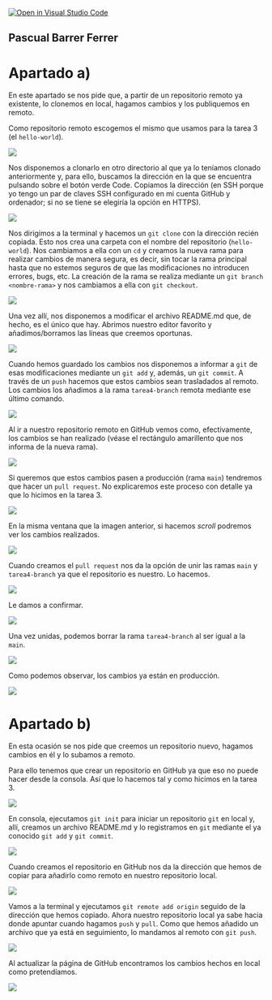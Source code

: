 [![Open in Visual Studio Code](https://classroom.github.com/assets/open-in-vscode-f059dc9a6f8d3a56e377f745f24479a46679e63a5d9fe6f495e02850cd0d8118.svg)](https://classroom.github.com/online_ide?assignment_repo_id=6021844&assignment_repo_type=AssignmentRepo)

## Pascual Barrer Ferrer

# Apartado a)

En este apartado se nos pide que, a partir de un repositorio remoto ya existente, lo clonemos en local, hagamos cambios y los publiquemos en remoto.

Como repositorio remoto escogemos el mismo que usamos para la tarea 3 (el `hello-world`).

![](a/01.png)

Nos disponemos a clonarlo en otro directorio al que ya lo teníamos clonado anteriormente y, para ello, buscamos la dirección en la que se encuentra pulsando sobre el botón verde Code. Copiamos la dirección (en SSH porque yo tengo un par de claves SSH configurado en mi cuenta GitHub y ordenador; si no se tiene se elegiría la opción en HTTPS).

![](a/02.png)

Nos dirigimos a la terminal y hacemos un `git clone` con la dirección recién copiada. Esto nos crea una carpeta con el nombre del repositorio (`hello-world`). Nos cambiamos a ella con un `cd` y creamos la nueva rama para realizar cambios de manera segura, es decir, sin tocar la rama principal hasta que no estemos seguros de que las modificaciones no introducen errores, bugs, etc. La creación de la rama se realiza mediante un `git branch <nombre-rama>` y nos cambiamos a ella con `git checkout`.

![](a/03.png)

Una vez allí, nos disponemos a modificar el archivo README.md que, de hecho, es el único que hay. Abrimos nuestro editor favorito y añadimos/borramos las líneas que creemos oportunas.

![](a/04.png)

Cuando hemos guardado los cambios nos disponemos a informar a `git` de esas modificaciones mediante un `git add` y, además, un `git commit`. A través de un `push` hacemos que estos cambios sean trasladados al remoto. Los cambios los añadimos a la rama `tarea4-branch` remota mediante ese último comando.

![](a/05.png)

Al ir a nuestro repositorio remoto en GitHub vemos como, efectivamente, los cambios se han realizado (véase el rectángulo amarillento que nos informa de la nueva rama).

![](a/06.png)

Si queremos que estos cambios pasen a producción (rama `main`) tendremos que hacer un `pull request`. No explicaremos este proceso con detalle ya que lo hicimos en la tarea 3.

![](a/07a.png)

En la misma ventana que la imagen anterior, si hacemos *scroll* podremos ver los cambios realizados.

![](a/07b.png)

Cuando creamos el `pull request` nos da la opción de unir las ramas `main` y `tarea4-branch` ya que el repositorio es nuestro. Lo hacemos.

![](a/08.png)

Le damos a confirmar.

![](a/09.png)

Una vez unidas, podemos borrar la rama `tarea4-branch` al ser igual a la `main`.

![](a/10.png)

Como podemos observar, los cambios ya están en producción.

![](a/11.png)

# Apartado b)

En esta ocasión se nos pide que creemos un repositorio nuevo, hagamos cambios en él y lo subamos a remoto.

Para ello tenemos que crear un repositorio en GitHub ya que eso no puede hacer desde la consola. Así que lo hacemos tal y como hicimos en la tarea 3.

![](b/01.png)

En consola, ejecutamos `git init` para iniciar un repositorio `git` en local y, allí, creamos un archivo README.md y lo registramos en `git` mediante el ya conocido `git add` y `git commit`.

![](b/02.png)

Cuando creamos el repositorio en GitHub nos da la dirección que hemos de copiar para añadirlo como remoto en nuestro repositorio local.

![](b/03.png)

Vamos a la terminal y ejecutamos `git remote add origin` seguido de la dirección que hemos copiado. Ahora nuestro repositorio local ya sabe hacia donde apuntar cuando hagamos `push` y `pull`. Como que hemos añadido un archivo que ya está en seguimiento, lo mandamos al remoto con `git push`.

![](b/04.png)

Al actualizar la página de GitHub encontramos los cambios hechos en local como pretendíamos.

![](b/05.png)